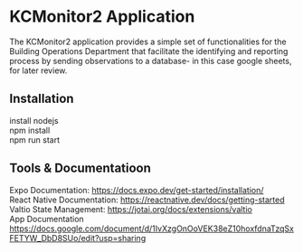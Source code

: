 # KCMonitor2 Application
The KCMonitor2 application provides a simple set of functionalities for the Building Operations Department that facilitate the identifying and reporting process by sending observations to a database- in this case google sheets, for later review. 

## Installation
install nodejs  
npm install  
npm run start

## Tools & Documentatioon
Expo Documentation: https://docs.expo.dev/get-started/installation/  
React Native Documentation: https://reactnative.dev/docs/getting-started  
Valtio State Management: https://jotai.org/docs/extensions/valtio  
App Documentation https://docs.google.com/document/d/1IvXzgOnOoVEK38eZ10hoxfdnaTzqSxFETYW_DbD8SUo/edit?usp=sharing




